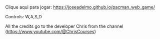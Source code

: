 Clique aqui para jogar: https://joseadelmo.github.io/pacman_web_game/

Controls: W,A,S,D

All the credits go to the developer Chris from the channel (https://www.youtube.com/@ChrisCourses)
